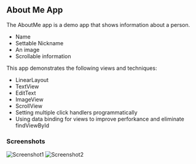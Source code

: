 ## About Me App
The AboutMe app is a demo app that shows information about a person.

- Name
- Settable Nickname
- An image
- Scrollable information

This app demonstrates the following views and techniques:

- LinearLayout
- TextView
- EditText
- ImageView
- ScrollView
- Setting multiple click handlers programmatically
- Using data binding for views to improve perforkance and eliminate findViewById

### Screenshots
![Screenshot1](https://res.cloudinary.com/kuforiji/image/upload/v1559310187/Screenshot_1559310017.png)
![Screenshot2](https://res.cloudinary.com/kuforiji/image/upload/v1559310186/Screenshot_1559310051.png)

